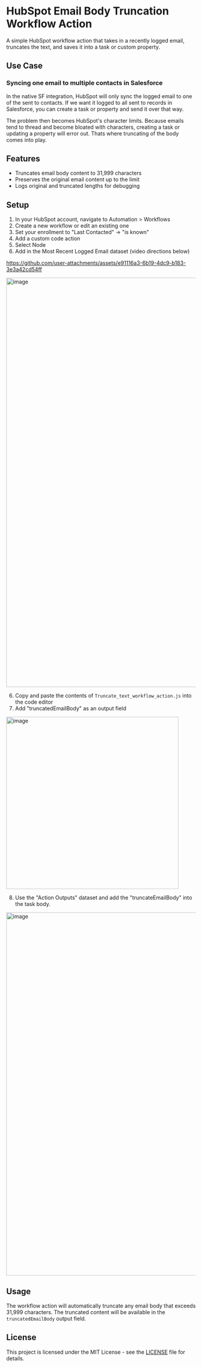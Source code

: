 # HubSpot Email Body Truncation Workflow Action

A simple HubSpot workflow action that takes in a recently logged email, truncates the text, and saves it into a task or custom property. 

## Use Case

### Syncing one email to multiple contacts in Salesforce

In the native SF integration, HubSpot will only sync the logged email to one of the sent to contacts. If we want it logged to all sent to records in Salesforce, you can create a task or property and send it over that way. 

The problem then becomes HubSpot's character limits. Because emails tend to thread and become bloated with characters, creating a task or updating a property will error out. Thats where truncating of the body comes into play.

## Features

- Truncates email body content to 31,999 characters
- Preserves the original email content up to the limit
- Logs original and truncated lengths for debugging

## Setup

1. In your HubSpot account, navigate to Automation > Workflows
2. Create a new workflow or edit an existing one
3. Set your enrollment to "Last Contacted" -> "is known"
4. Add a custom code action
5. Select Node
6. Add in the Most Recent Logged Email dataset (video directions below)

https://github.com/user-attachments/assets/e91116a3-6b19-4dc9-b183-3e3a42cd54ff

<img width="1088" alt="image" src="https://github.com/user-attachments/assets/3517a1f3-dd61-410c-b1be-d9fe6da930f8" />

6. Copy and paste the contents of `Truncate_text_workflow_action.js` into the code editor
7. Add "truncatedEmailBody" as an output field

<img width="458" alt="image" src="https://github.com/user-attachments/assets/5f4de627-b190-450d-8819-fa1aca7eebd4" />

8. Use the "Action Outputs" dataset and add the "truncateEmailBody" into the task body.

<img width="965" alt="image" src="https://github.com/user-attachments/assets/a2ee4815-b7e3-4b02-ba51-16fe3dfde7d9" />


## Usage

The workflow action will automatically truncate any email body that exceeds 31,999 characters. The truncated content will be available in the `truncatedEmailBody` output field.

## License

This project is licensed under the MIT License - see the [LICENSE](LICENSE) file for details. 

